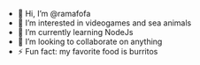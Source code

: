 - 👋 Hi, I’m @ramafofa
- 👀 I’m interested in videogames and sea animals
- 🌱 I’m currently learning NodeJs
- 💞️ I’m looking to collaborate on anything
- ⚡ Fun fact: my favorite food is burritos

<!---
ramafofa/ramafofa is a ✨ special ✨ repository because its `README.md` (this file) appears on your GitHub profile.
You can click the Preview link to take a look at your changes.
--->
